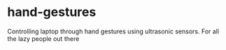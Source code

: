 # hand-gestures
Controlling laptop through hand gestures using ultrasonic sensors. For all the lazy people out there
